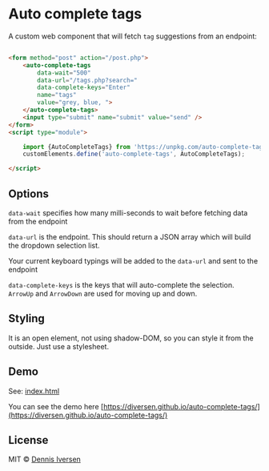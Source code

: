 # Auto complete tags

A custom web component that will fetch `tag` suggestions from an endpoint: 

~~~html

<form method="post" action="/post.php">
    <auto-complete-tags
        data-wait="500" 
        data-url="/tags.php?search=" 
        data-complete-keys="Enter"
        name="tags" 
        value="grey, blue, ">
    </auto-complete-tags>
    <input type="submit" name="submit" value="send" />
</form>
<script type="module">

    import {AutoCompleteTags} from 'https://unpkg.com/auto-complete-tags@1.0.0/index.js';
    customElements.define('auto-complete-tags', AutoCompleteTags);

</script>

~~~

## Options

`data-wait` specifies how many milli-seconds to wait before fetching data from the endpoint

`data-url` is the endpoint. This should return a JSON array which will build the dropdown selection list.

Your current keyboard typings will be added to the `data-url` and sent to the endpoint

`data-complete-keys` is the keys that will auto-complete the selection. `ArrowUp` and `ArrowDown` are used for moving up and down.

## Styling

It is an open element, not using shadow-DOM, so you can style it from the outside. Just use a stylesheet. 

## Demo

See: [index.html](index.html)

You can see the demo here [https://diversen.github.io/auto-complete-tags/](https://diversen.github.io/auto-complete-tags/)

## License

MIT © [Dennis Iversen](https://github.com/diversen)